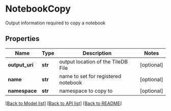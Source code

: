 # NotebookCopy

Output information required to copy a notebook
## Properties
Name | Type | Description | Notes
------------ | ------------- | ------------- | -------------
**output_uri** | **str** | output location of the TileDB File | [optional] 
**name** | **str** | name to set for registered notebook | [optional] 
**namespace** | **str** | namespace to copy to | [optional] 

[[Back to Model list]](../README.md#documentation-for-models) [[Back to API list]](../README.md#documentation-for-api-endpoints) [[Back to README]](../README.md)


